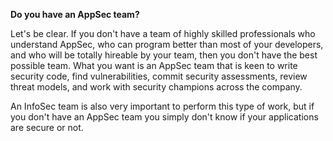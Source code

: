 **Do you have an AppSec team?**

Let's be clear. If you don't have a team of highly skilled professionals who understand AppSec, who can program better than most of your developers, and who will be totally hireable by your team, then you don't have the best possible team.  What you want is an AppSec team that is keen to write security code, find vulnerabilities, commit security assessments, review threat models, and work with security champions across the company. 

An InfoSec team is also very important to perform this type of work, but if you don't have an AppSec team you simply don't know if your applications are secure or not. 
